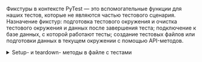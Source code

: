 Фикстуры в контексте PyTest — это вспомогательные функции для наших тестов, которые не являются частью тестового сценария.  
Назначение фикстур: подготовка тестового окружения и очистка тестового окружения и данных после завершения теста; подключение к базе данных, с которой работают тесты; создание тестовых файлов или подготовки данных в текущем окружении с помощью API-методов.  

<details>
<summary>Setup- и teardown- методы в файле с тестами</summary>
  
Исходя из [документации](https://docs.pytest.org/en/latest/how-to/xunit_setup.html):

* префиксы setup_*, teardown_* отвечают за порядок исполнения фикстур: до чего-то, после чего-то;  
* постфиксы *_class, *_method и другие отвечают за уровень применения фикстур: ко всему классу, к каждому методу в классе и тд.;    
 
Исходя из логики выше:

* setup_class выполняется один раз перед запуском всех тестовых методов в классе;  
* teardown_class выполянется один раз после;  
* setup_method выполняется перед запуском каждого тестового метода в классе;  
* teardown_method выполняется каждый раз после.  

Про декоратор:

* @classmethod декоратор, использованный для удобства чтения кода. Так мы дополнительно размечаем в коде, что метод ниже (в нашем примере с *_class) применяется ко всему классу.

Рассмотрим два примера: создание экземпляра браузера и его закрытие только один раз для всех тестов первого тест-сьюта и создание браузера для каждого теста во втором тест-сьюте:  

```
from selenium import webdriver
from selenium.webdriver.common.by import By
link = "http://selenium1py.pythonanywhere.com/"


class TestMainPage1():

    @classmethod
    def setup_class(self):
        print("\nstart browser for test suite..")
        self.browser = webdriver.Chrome()

    @classmethod
    def teardown_class(self):
        print("quit browser for test suite..")
        self.browser.quit()

    def test_guest_should_see_login_link(self):
        self.browser.get(link)
        self.browser.find_element(By.CSS_SELECTOR, "#login_link")

    def test_guest_should_see_basket_link_on_the_main_page(self):
        self.browser.get(link)
        self.browser.find_element(By.CSS_SELECTOR, ".basket-mini .btn-group > a")


class TestMainPage2():

    def setup_method(self):
        print("start browser for test..")
        self.browser = webdriver.Chrome()

    def teardown_method(self):
        print("quit browser for test..")
        self.browser.quit()

    def test_guest_should_see_login_link(self):
        self.browser.get(link)
        self.browser.find_element(By.CSS_SELECTOR, "#login_link")

    def test_guest_should_see_basket_link_on_the_main_page(self):
        self.browser.get(link)
        self.browser.find_element(By.CSS_SELECTOR, ".basket-mini .btn-group > a")
```
Мы видим, что в первом тест-сьюте браузер запустился один раз, а во втором — два раза.  

Данные и кэш, оставшиеся от запуска предыдущего теста, могут влиять на результаты выполнения следующего теста, поэтому лучше всего запускать отдельный браузер для каждого теста, чтобы тесты были стабильнее. К тому же если вдруг браузер зависнет в одном тесте, то другие тесты не пострадают, если они запускаются каждый в собственном браузере.

Минусы запуска браузера на каждый тест: каждый запуск и закрытие браузера занимают время, поэтому тесты будут идти дольше. Возможно, вы захотите оптимизировать время прогона тестов, но лучше это делать с помощью других инструментов.

Обычно такие фикстуры переезжают вместе с тестами, написанными с помощью unittest, и приходится их поддерживать, но сейчас все пишут более гибкие фикстуры @pytest.fixture.
</details>
